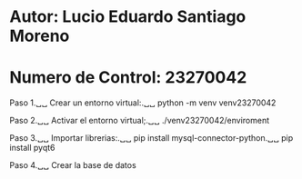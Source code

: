 # Autor: Lucio Eduardo Santiago Moreno
# Numero de Control: 23270042

Paso 1.␣␣
Crear un entorno virtual:.␣␣
python -m venv venv23270042

Paso 2.␣␣
Activar el entorno virtual;.␣␣
./venv23270042/enviroment

Paso 3.␣␣
Importar librerias:.␣␣
pip install mysql-connector-python.␣␣
pip install pyqt6

Paso 4.␣␣
Crear la base de datos